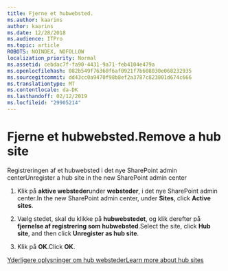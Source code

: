 ```yaml
---
title: Fjerne et hubwebsted.
ms.author: kaarins
author: kaarins
ms.date: 12/28/2018
ms.audience: ITPro
ms.topic: article
ROBOTS: NOINDEX, NOFOLLOW
localization_priority: Normal
ms.assetid: cebdac7f-fa90-4431-9a71-feb4104e479a
ms.openlocfilehash: 082b549f76360f6af0921f7b608030e068232935
ms.sourcegitcommit: dd43cc0a9470f98b8ef2a3787c823801d674c666
ms.translationtype: MT
ms.contentlocale: da-DK
ms.lasthandoff: 02/12/2019
ms.locfileid: "29905214"
---
```

# <a name="remove-a-hub-site"></a><span data-ttu-id="c22c0-102">Fjerne et hubwebsted.</span><span class="sxs-lookup"><span data-stu-id="c22c0-102">Remove a hub site</span></span>

<span data-ttu-id="c22c0-103">Registreringen af et hubwebsted i det nye SharePoint admin center</span><span class="sxs-lookup"><span data-stu-id="c22c0-103">Unregister a hub site in the new SharePoint admin center</span></span>
  
1. <span data-ttu-id="c22c0-104">Klik på **aktive websteder**under **websteder**, i det nye SharePoint admin center.</span><span class="sxs-lookup"><span data-stu-id="c22c0-104">In the new SharePoint admin center, under **Sites**, click **Active sites**.</span></span> 
    
2. <span data-ttu-id="c22c0-105">Vælg stedet, skal du klikke på **hubwebstedet**, og klik derefter på **fjernelse af registrering som hubwebsted**.</span><span class="sxs-lookup"><span data-stu-id="c22c0-105">Select the site, click **Hub site**, and then click **Unregister as hub site**.</span></span> 
    
3. <span data-ttu-id="c22c0-106">Klik på **OK**.</span><span class="sxs-lookup"><span data-stu-id="c22c0-106">Click **OK**.</span></span> 
    
[<span data-ttu-id="c22c0-107">Yderligere oplysninger om hub websteder</span><span class="sxs-lookup"><span data-stu-id="c22c0-107">Learn more about hub sites</span></span>](https://support.office.com/article/what-is-a-sharepoint-hub-site-fe26ae84-14b7-45b6-a6d1-948b3966427f?ui=en-US&amp;rs=en-US&amp;ad=US)
  

